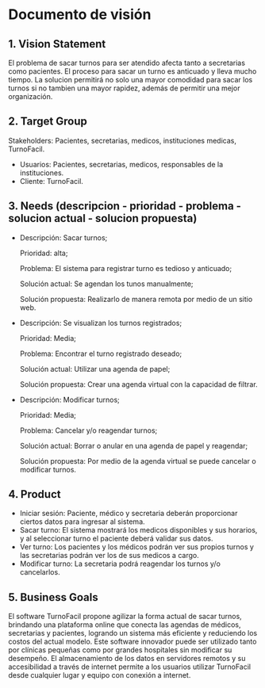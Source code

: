 # Documento de visión
## 1. Vision Statement
El problema de sacar turnos para ser atendido afecta tanto a  secretarias como pacientes. El proceso para sacar un turno es anticuado y lleva mucho tiempo. La solucion permitirá no solo una mayor comodidad para sacar los turnos si no tambien una mayor rapidez, además de permitir una mejor organización.
## 2. Target Group
Stakeholders: Pacientes, secretarias, medicos, instituciones medicas, TurnoFacil.
- Usuarios: Pacientes, secretarias, medicos, responsables de la instituciones.
- Cliente: TurnoFacil.
## 3. Needs  (descripcion - prioridad - problema - solucion actual - solucion propuesta)
- Descripción: Sacar turnos;
  
  Prioridad: alta;
  
  Problema: El sistema para registrar turno es tedioso y anticuado;    

  Solución actual: Se agendan los tunos manualmente; 

  Solución propuesta: Realizarlo de manera remota por medio de un sitio web.


- Descripción: Se visualizan los turnos registrados;
  
  Prioridad: Media; 

  Problema: Encontrar el turno registrado deseado; 

  Solución actual: Utilizar una agenda de papel; 

  Solución propuesta: Crear una agenda virtual con la capacidad de filtrar.


- Descripción: Modificar turnos; 

  Prioridad: Media;

  Problema: Cancelar y/o reagendar turnos;

  Solución actual: Borrar o anular en una agenda de papel y reagendar;    

  Solución propuesta: Por medio de la agenda virtual se puede cancelar o modificar turnos.

## 4. Product
- Iniciar sesión: Paciente, médico y secretaria deberán proporcionar ciertos datos para ingresar al sistema.
- Sacar turno: El sistema mostrará los medicos disponibles y sus horarios, y al seleccionar turno el paciente deberá validar sus datos.
- Ver turno: Los pacientes y los médicos podrán ver sus propios turnos y las secretarias podrán ver los de sus medicos a cargo.
- Modificar turno: La secretaria podrá reagendar los turnos y/o cancelarlos.

## 5. Business Goals
El software TurnoFacil propone agilizar la forma actual de sacar turnos, brindando una plataforma online que conecta las agendas de médicos, secretarias y pacientes, logrando un sistema más eficiente y reduciendo los costos del actual modelo. Este software innovador puede ser utilizado tanto por clínicas pequeñas como por grandes hospitales sin modificar su desempeño. El almacenamiento de los datos en servidores remotos y su accesibilidad a través de internet permite a los usuarios utilizar TurnoFacil desde cualquier lugar y equipo con conexión a internet.

